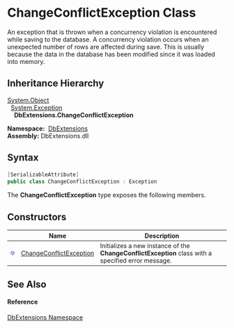 ChangeConflictException Class
=============================
An exception that is thrown when a concurrency violation is encountered while saving to the database. A concurrency violation occurs when an unexpected number of rows are affected during save. This is usually because the data in the database has been modified since it was loaded into memory.


Inheritance Hierarchy
---------------------
[System.Object][1]  
  [System.Exception][2]  
    **DbExtensions.ChangeConflictException**  

  **Namespace:**  [DbExtensions][3]  
  **Assembly:** DbExtensions.dll

Syntax
------

```csharp
[SerializableAttribute]
public class ChangeConflictException : Exception
```

The **ChangeConflictException** type exposes the following members.


Constructors
------------

|                  | Name                         | Description                                                                                         |
| ---------------- | ---------------------------- | --------------------------------------------------------------------------------------------------- |
| ![Public method] | [ChangeConflictException][4] | Initializes a new instance of the **ChangeConflictException** class with a specified error message. |


See Also
--------

#### Reference
[DbExtensions Namespace][3]  

[1]: http://msdn.microsoft.com/en-us/library/e5kfa45b
[2]: http://msdn.microsoft.com/en-us/library/c18k6c59
[3]: ../README.md
[4]: _ctor.md
[Public method]: ../../icons/pubmethod.svg "Public method"